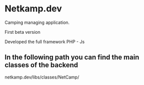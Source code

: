 # Netkamp.dev

Camping managing application.

First beta version

Developed the full framework PHP - Js

## In the following path you can find the main classes of the backend

netkamp.dev/libs/classes/NetCamp/
